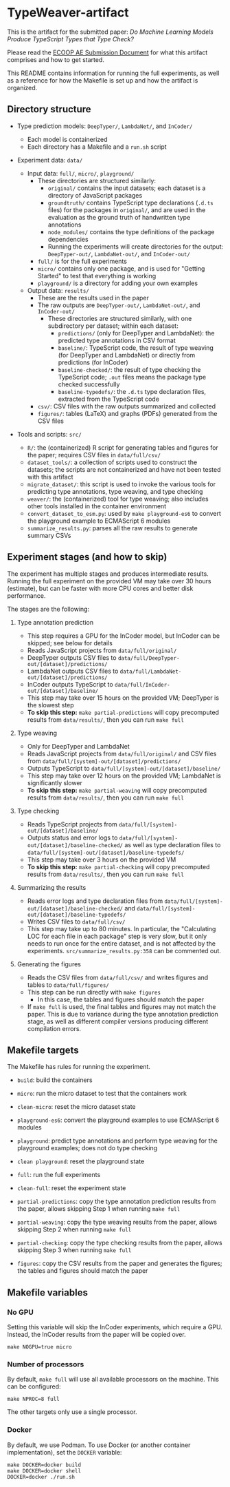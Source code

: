 # TypeWeaver-artifact

This is the artifact for the submitted paper:
_Do Machine Learning Models Produce TypeScript Types that Type Check?_

Please read the [ECOOP AE Submission Document](ECOOP_AE_Submission_Document.md)
for what this artifact comprises and how to get started.

This README contains information for running the full experiments, as well as
a reference for how the Makefile is set up and how the artifact is organized.

## Directory structure

- Type prediction models: `DeepTyper/`, `LambdaNet/`, and `InCoder/`
    - Each model is containerized
    - Each directory has a Makefile and a `run.sh` script

- Experiment data: `data/`
    - Input data: `full/`, `micro/`, `playground/`
        - These directories are structured similarly:
            - `original/` contains the input datasets; each dataset is a
              directory of JavaScript packages
            - `groundtruth/` contains TypeScript type declarations
              (`.d.ts` files) for the packages in `original/`, and are used in
              the evaluation as the ground truth of handwritten type annotations
            - `node_modules/` contains the type definitions of the package
              dependencies
            - Running the experiments will create directories for the output:
              `DeepTyper-out/`, `LambdaNet-out/`, and `InCoder-out/`
        - `full/` is for the full experiments
        - `micro/` contains only one package, and is used for
          "Getting Started" to test that everything is working
        - `playground/` is a directory for adding your own examples
    - Output data: `results/`
        - These are the results used in the paper
        - The raw outputs are `DeepTyper-out/`, `LambdaNet-out/`, and
          `InCoder-out/`
            - These directories are structured similarly, with one subdirectory
              per dataset; within each dataset:
                - `predictions/` (only for DeepTyper and LambdaNet): the
                  predicted type annotations in CSV format
                - `baseline/`: TypeScript code, the result of type weaving (for
                  DeepTyper and LambdaNet) or directly from predictions (for
                  InCoder)
                - `baseline-checked/`: the result of type checking the
                  TypeScript code; `.out` files means the package type checked
                  successfully
                - `baseline-typedefs/`: the `.d.ts` type declaration files,
                  extracted from the TypeScript code
        - `csv/`: CSV files with the raw outputs summarized and collected
        - `figures/`: tables (LaTeX) and graphs (PDFs) generated from the CSV
          files

- Tools and scripts: `src/`
    - `R/`: the (containerized) R script for generating tables and figures
      for the paper; requires CSV files in `data/full/csv/`
    - `dataset_tools/`: a collection of scripts used to construct the
      datasets; the scripts are not containerized and have not been tested with
      this artifact
    - `migrate_dataset/`: this script is used to invoke the various tools
      for predicting type annotations, type weaving, and type checking
    - `weaver/`: the (containerized) tool for type weaving; also includes other
      tools installed in the container environment
    - `convert_dataset_to_esm.py`: used by `make playground-es6` to convert the
      playground example to ECMAScript 6 modules
    - `summarize_results.py`: parses all the raw results to generate summary
      CSVs

## Experiment stages (and how to skip)

The experiment has multiple stages and produces intermediate results. Running
the full experiment on the provided VM may take over 30 hours (estimate), but
can be faster with more CPU cores and better disk performance.

The stages are the following:

1. Type annotation prediction
    - This step requires a GPU for the InCoder model, but InCoder can be
      skipped; see below for details
    - Reads JavaScript projects from `data/full/original/`
    - DeepTyper outputs CSV files to
      `data/full/DeepTyper-out/[dataset]/predictions/`
    - LambdaNet outputs CSV files to
      `data/full/LambdaNet-out/[dataset]/predictions/`
    - InCoder outputs TypeScript to
      `data/full/InCoder-out/[dataset]/baseline/`
    - This step may take over 15 hours on the provided VM; DeepTyper is the
      slowest step
    - **To skip this step:** `make partial-predictions` will copy precomputed
      results from `data/results/`, then you can run `make full`

2. Type weaving
    - Only for DeepTyper and LambdaNet
    - Reads JavaScript projects from `data/full/original/` and CSV files from
      `data/full/[system]-out/[dataset]/predictions/`
    - Outputs TypeScript to `data/full/[system]-out/[dataset]/baseline/`
    - This step may take over 12 hours on the provided VM; LambdaNet is
      significantly slower
    - **To skip this step:** `make partial-weaving` will copy precomputed
      results from `data/results/`, then you can run `make full`

3. Type checking
    - Reads TypeScript projects from
      `data/full/[system]-out/[dataset]/baseline/`
    - Outputs status and error logs to
      `data/full/[system]-out/[dataset]/baseline-checked/`
      as well as type declaration files to
      `data/full/[system]-out/[dataset]/baseline-typedefs/`
    - This step may take over 3 hours on the provided VM
    - **To skip this step:** `make partial-checking` will copy precomputed
      results from `data/results/`, then you can run `make full`

4. Summarizing the results
    - Reads error logs and type declaration files from
      `data/full/[system]-out/[dataset]/baseline-checked/` and
      `data/full/[system]-out/[dataset]/baseline-typedefs/`
    - Writes CSV files to `data/full/csv/`
    - This step may take up to 80 minutes. In particular, the
      "Calculating LOC for each file in each package" step is very slow,
      but it only needs to run once for the entire dataset, and is not affected
      by the experiments. `src/summarize_results.py:358` can be commented out.

5. Generating the figures
    - Reads the CSV files from `data/full/csv/` and writes figures and tables to
      `data/full/figures/`
    - This step can be run directly with `make figures`
        - In this case, the tables and figures should match the paper
    - If `make full` is used, the final tables and figures may not match the
      paper. This is due to variance during the type annotation prediction
      stage, as well as different compiler versions producing different
      compilation errors.

## Makefile targets

The Makefile has rules for running the experiment.

- `build`: build the containers

- `micro`: run the micro dataset to test that the containers work

- `clean-micro`: reset the micro dataset state

- `playground-es6`: convert the playground examples to use ECMAScript 6 modules

- `playground`: predict type annotations and perform type weaving for the
  playground examples; does not do type checking

- `clean playground`: reset the playground state

- `full`: run the full experiments

- `clean-full`: reset the experiment state

- `partial-predictions`: copy the type annotation prediction results from the
  paper, allows skipping Step 1 when running `make full`

- `partial-weaving`: copy the type weaving results from the paper, allows
  skipping Step 2 when running `make full`

- `partial-checking`: copy the type checking results from the paper, allows
  skipping Step 3 when running `make full`

- `figures`: copy the CSV results from the paper and generates the figures;
  the tables and figures should match the paper

## Makefile variables

### No GPU

Setting this variable will skip the InCoder experiments, which require a GPU.
Instead, the InCoder results from the paper will be copied over.

    make NOGPU=true micro

### Number of processors

By default, `make full` will use all available processors on the machine.
This can be configured:

    make NPROC=8 full

The other targets only use a single processor.

### Docker

By default, we use Podman. To use Docker (or another container implementation),
set the `DOCKER` variable:

    make DOCKER=docker build
    make DOCKER=docker shell
    DOCKER=docker ./run.sh
